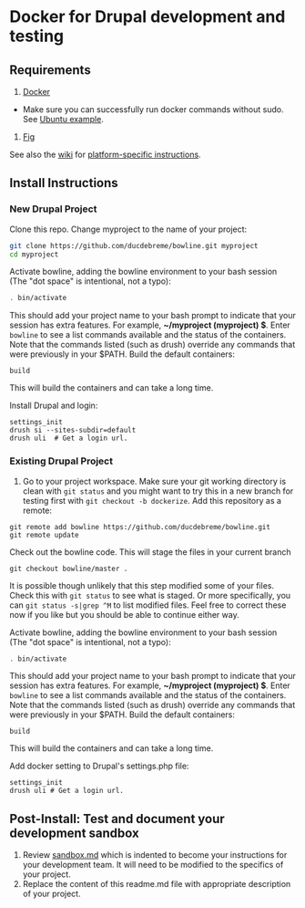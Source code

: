 # Docker for Drupal development and testing

## Requirements
1. [Docker](https://www.docker.com/)
  - Make sure you can successfully run docker commands without sudo. See [Ubuntu example](https://docs.docker.com/installation/ubuntulinux/#giving-non-root-access).
1. [Fig](http://www.fig.sh/)

See also the [wiki](https://github.com/ducdebreme/bowline/wiki) for [platform-specific instructions](https://github.com/ducdebreme/bowline/wiki/Platform-specific-instructions).

## Install Instructions

### New Drupal Project
Clone this repo. Change myproject to the name of your project:
```bash
git clone https://github.com/ducdebreme/bowline.git myproject
cd myproject
```

Activate bowline, adding the bowline environment to your bash session (The "dot space" is intentional, not a typo):
``` bash
. bin/activate
```
This should add your project name to your bash prompt to indicate that your session has extra features. For example, **~/myproject (myproject) $**.
Enter `bowline` to see a list commands available and the status of the containers. Note that the commands listed (such as drush) override any commands that were previously in your $PATH.
Build the default containers:
```
build
```
This will build the containers and can take a long time.

Install Drupal and login:
```
settings_init
drush si --sites-subdir=default
drush uli  # Get a login url.
```

### Existing Drupal Project
1. Go to your project workspace. Make sure your git working directory is clean with `git status` and you might want to try this in a new branch for testing first with `git checkout -b dockerize`.
Add this repository as a remote:
```
git remote add bowline https://github.com/ducdebreme/bowline.git
git remote update
```

Check out the bowline code. This will stage the files in your current branch
```
git checkout bowline/master .
```
It is possible though unlikely that this step modified some of your files. Check this with `git status` to see what is staged. Or more specifically, you can `git status -s|grep ^M` to list modified files. Feel free to correct these now if you like but you should be able to continue either way.

Activate bowline, adding the bowline environment to your bash session (The "dot space" is intentional, not a typo):
``` bash
. bin/activate
```
This should add your project name to your bash prompt to indicate that your session has extra features. For example, **~/myproject (myproject) $**.
Enter `bowline` to see a list commands available and the status of the containers. Note that the commands listed (such as drush) override any commands that were previously in your $PATH.
Build the default containers:
```
build
```
This will build the containers and can take a long time.

Add docker setting to Drupal's settings.php file:
```
settings_init
drush uli # Get a login url.
```

## Post-Install: Test and document your development sandbox
1. Review [sandbox.md](sandbox.md ) which is indented to become your instructions for your development team. It will need to be modified to the specifics of your project.
1. Replace the content of this readme.md file with appropriate description of your project.
